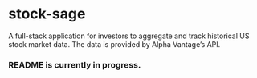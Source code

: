 # stock-sage
A full-stack application for investors to aggregate and track historical US stock market data. The data is provided by Alpha Vantage’s API.

### README is currently in progress.
